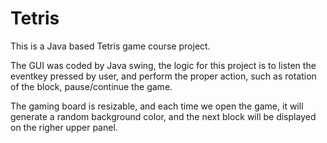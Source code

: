 # Tetris
This is a Java based Tetris game course project.
<br>

The GUI was coded by Java swing, the logic for this project is to listen the eventkey pressed by user, and perform the proper action, such as rotation of the block, pause/continue the game.
<br>

The gaming board is resizable, and each time we open the game, it will generate a random background color, and the next block will be displayed on the righer upper panel.
